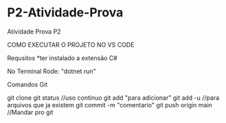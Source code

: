 # P2-Atividade-Prova
Atividade Prova P2

COMO EXECUTAR O PROJETO NO VS CODE

Requsitos
*ter instalado a extensão C#

No Terminal Rode: "dotnet run"

Comandos Git

git clone 
git status //uso continuo
git add "para adicionar"
git add -u //para arquivos que ja existem
git commit -m "comentario"
git push origin main //Mandar pro git
